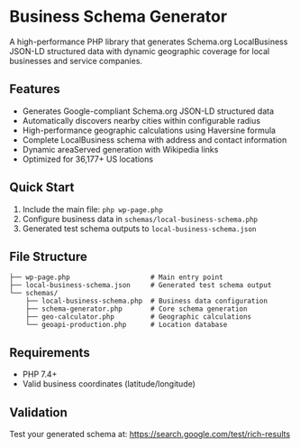 # Business Schema Generator

A high-performance PHP library that generates Schema.org LocalBusiness JSON-LD structured data with dynamic geographic coverage for local businesses and service companies.

## Features

- Generates Google-compliant Schema.org JSON-LD structured data
- Automatically discovers nearby cities within configurable radius
- High-performance geographic calculations using Haversine formula
- Complete LocalBusiness schema with address and contact information
- Dynamic areaServed generation with Wikipedia links
- Optimized for 36,177+ US locations

## Quick Start

1. Include the main file: `php wp-page.php`
2. Configure business data in `schemas/local-business-schema.php`
3. Generated test schema outputs to `local-business-schema.json`

## File Structure

```
├── wp-page.php                    # Main entry point
├── local-business-schema.json     # Generated test schema output
└── schemas/
    ├── local-business-schema.php  # Business data configuration
    ├── schema-generator.php       # Core schema generation
    ├── geo-calculator.php         # Geographic calculations
    └── geoapi-production.php      # Location database
```

## Requirements

- PHP 7.4+
- Valid business coordinates (latitude/longitude)

## Validation

Test your generated schema at: https://search.google.com/test/rich-results
